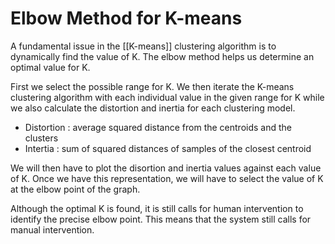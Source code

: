 # Elbow Method for K-means
A fundamental issue in the [[K-means]] clustering algorithm is to dynamically find the value of K. The elbow method helps us determine an optimal value for K.

First we select the possible range for K. We then iterate the K-means clustering algorithm with each individual value in the given range for K while we also calculate the distortion and inertia for each clustering model.
- Distortion : average squared distance from the centroids and the clusters
- Intertia : sum of squared distances of samples of the closest centroid

We will then have to plot the disortion and inertia values against each value of K. Once we have this representation, we will have to select the value of K at the elbow point of the graph.

Although the optimal K is found, it is still calls for human intervention to identify the precise elbow point. This means that the system still calls for manual intervention.